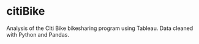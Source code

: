 # citiBike
Analysis of the CIti Bike bikesharing program using Tableau. Data cleaned with Python and Pandas.
